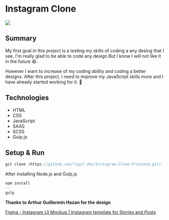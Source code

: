 # Instagram Clone
![](project.gif)

## Summary

My first goal in this project is a testing my skills of coding a any desing that I see. I'm really glad to be able to code any design.But I know I will not like it in the future 😄.

However I want to increase of my coding ability and coding a better designs. After this project, I need to improve my JavaScript skills more and I have already started working for it. 🥳

## Technologies

- HTML
- CSS
- JavaScript
- SAAS
- SCSS
- Gulp.js

## Setup & Run

```jsx
git clone <https://github.com/Yigit-dev/Instagram-Clone-Frontend.git>
```

After installing Node.js and Gulp.js

```jsx
npm install
--
gulp
```

**Thanks to Arthur Guillermin Hazan for the design**

[Figma - Instagram UI Mockup | Instagram template for Stories and Posts](https://www.figma.com/community/file/789166775630186057)
